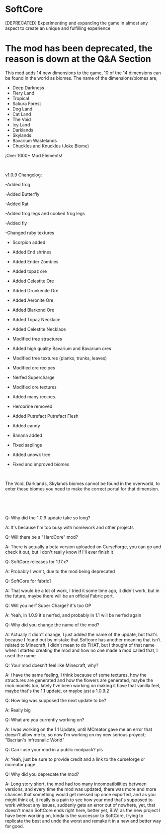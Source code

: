 # SoftCore
[DEPRECATED] Experimenting and expanding the game in almost any aspect to create an unique and fulfilling experience

# The mod has been deprecated, the reason is down at the Q&A Section

This mod adds 14 new dimensions to the game, 10 of the 14 dimensions can be found in the world as biomes. The name of the dimensions/biomes are;

- Deep Darkness
- Fiery Land
- Tropical
- Sakura Forest
- Dog Land
- Cat Land
- The Void 
- Icy Land
- Darklands
- Skylands
- Bavarium Wastelands
- Chuckles and Knuckles (Joke Biome)


¡Over 1000+ Mod Elements!

 

v1.0.9 Changelog:

-Added frog

-Added Butterfly

-Added Rat

-Added frog legs and cooked frog legs

-Added fly

-Changed ruby ​​textures

- Scorpion added

- Added End shrines

- Added Ender Zombies

- Added topaz ore

- Added Celestite Ore

- Added Drunkenite Ore

- Added Aeronite Ore

- Added Blarkond Ore

- Added Topaz Necklace

- Added Celestite Necklace

- Modified tree structures

- Added high quality Bavarium and Bavarium ores

- Modified tree textures (planks, trunks, leaves)

- Modified ore recipes

- Nerfed Supercharge

- Modified ore textures

- Added many recipes.

- Herobrine removed

- Added Putrefact Putrefact Flesh

- Added candy

- Banana added

- Fixed saplings

- Added unowk tree

- Fixed and improved biomes

 

The Void, Darklands, Skylands biomes cannot be found in the overworld, to enter these biomes you need to make the correct portal for that dimension.

 

 



Q: Why did the 1.0.9 update take so long?

A: It's because I'm too busy with homework and other projects


Q: Will there be a "HardCore" mod?

A: There is actually a beta version uploaded on CurseForge, you can go and check it out, but I don't really know if I'll ever finish it


Q: SoftCore releases for 1.17.x?

A: Probably I won't, due to the mod being deprecated


Q: SoftCore for fabric?

A: That would be a lot of work, I tried it some time ago, it didn't work, but in the future, maybe there will be an official Fabric port. 


Q: Will you nerf Super Charge? it's too OP

A: Yeah, in 1.0.9 it's nerfed, and probably in 1.1 will be nerfed again


Q: Why did you change the name of the mod?

A: Actually it didn't change, I just added the name of the update, but that's because I found out by mistake that Softcore has another meaning that isn't related to Minecraft, I didn't mean to do THAT, but I thought of that name when I started creating the mod and how no one made a mod called that, I used the name


Q: Your mod doesn't feel like Minecraft, why?

A: I have the same feeling, I think because of some textures, how the structures are generated and how the flowers are generated, maybe the mob models too, lately I've been working on making it have that vanilla feel, maybe that's the 1.1 update, or maybe just a 1.0.9.2
 

Q: How big was supposed the next update to be? 

A: Really big


Q: What are you currently working on?

A: I was working on the 1.1 Update, until MCreator gave me an error that doesn't allow me to, so now I'm working on my new serious proyect; "Bacrian's Infresnalic World"

Q: Can i use your mod in a public modpack? pls

A: Yeah, just be sure to provide credit and a link to the curseforge or mcreator page

Q: Why did you deprecate the mod?

A: Long story short, the mod had too many incompatibilities between versions, and every time the mod was updated, there was more and more chances that something would get messed up once exported, and as you might think of, it really is a pain to see how your mod that's supposed to work without any issues, suddenly gets an error out of nowhere, yet, that doesn't mean SoftCore ends right here, better yet, BIW, as the new project I have been working on, kinda is the successor to SoftCore, trying to replicate the best and undo the worst and remake it in a new and better way for good.
